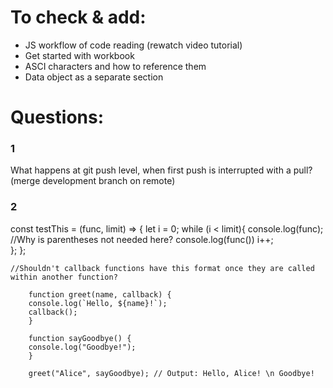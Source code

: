 
# To check & add:

- JS workflow of code reading (rewatch video tutorial)
- Get started with workbook
- ASCI characters and how to reference them
- Data object as a separate section

# Questions:  

### 1

What happens at git push level, when first push is interrupted with a pull? (merge development branch on remote)

### 2

const testThis = (func, limit) => {
    let i = 0;
    while (i < limit){
        console.log(func);                          //Why is parentheses not needed here? console.log(func())
        i++;                                        
    };
};

    //Shouldn't callback functions have this format once they are called within another function?

        function greet(name, callback) {
        console.log(`Hello, ${name}!`);
        callback();
        }

        function sayGoodbye() {
        console.log("Goodbye!");
        }

        greet("Alice", sayGoodbye); // Output: Hello, Alice! \n Goodbye!

